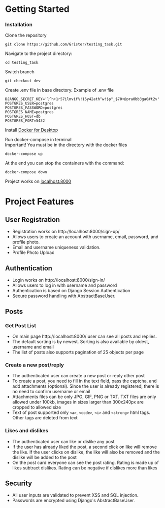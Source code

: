 # Getting Started

### Installation

Clone the repository
```
git clone https://github.com/Grister/testing_task.git
```
Navigate to the project directory:
```
cd testing_task
```
Switch branch
```
git checkout dev
```
Create .env file in base directory. Example of .env file
```
DJANGO_SECRET_KEY='l^h+1r57ilnvif%!15y42ath^w!$p^_$70+@pra0bb3ga0#t2v'
POSTGRES_USER=postgres
POSTGRES_PASSWORD=postgres
POSTGRES_NAME=postgres
POSTGRES_HOST=db
POSTGRES_PORT=5432
```

Install [Docker for Desktop](https://docs.docker.com/desktop/install/windows-install/)

Run docker-compose in terminal <br>
Important! You must be in the directory with the docker files
```
docker-compose up
```

At the end  you can stop the containers with the command:
```
docker-compose down
```

Project works on [localhost:8000](http://localhost:8000/)

# Project Features

## User Registration
- Registration works on http://localhost:8000/sign-up/
- Allows users to create an account with username, email, password, and profile photo.
- Email and username uniqueness validation.
- Profile Photo Upload

## Authentication
- Login works on http://localhost:8000/sign-in/
- Allows users to log in with username and password
- Аuthentication is based on Django Session Authentication
- Secure password handling with AbstractBaseUser.

## Posts
### Get Post List
- On main page http://localhost:8000/ user can see all posts and replies.
- The default sorting is by newest. Sorting is also available by oldest, username and email
- The list of posts also supports pagination of 25 objects per page

### Create a new post/reply
- The authenticated user can create a new post or reply other post
- To create a post, you need to fill in the text field, pass the captcha, 
and add attachments (optional). Since the user is already registered, 
there is no need to confirm username or email
- Attachments files can be only JPG, GIF, PNG or TXT. TXT files are only allowed under 100kb,
images in sizes larger than 300x240px are cropped to allowed size
- Text of post supported only `<a>`, `<code>`, `<i>` and `<strong>` html tags. Other tags are deleted from text

### Likes and dislikes

- The authenticated user can like or dislike any post
- If the user has already liked the post, a second click on like will remove the like. 
If the user clicks on dislike, the like will also be removed and the dislike will be added to the post
- On the post card everyone can see the post rating. 
Rating is made up of likes subtract dislikes. Rating can be negative if dislikes more than likes

## Security

- All user inputs are validated to prevent XSS and SQL injection.
- Passwords are encrypted using Django's AbstractBaseUser.
